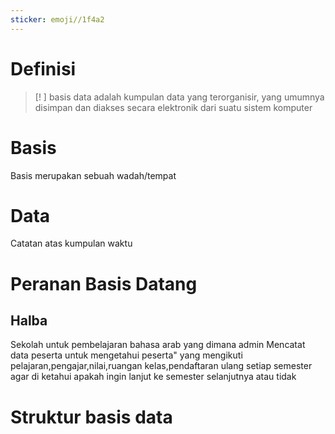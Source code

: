 ```yaml
---
sticker: emoji//1f4a2
---
```

# Definisi

>[! ] basis data adalah kumpulan data yang terorganisir, yang umumnya disimpan dan diakses secara elektronik dari suatu sistem komputer
# Basis
Basis merupakan sebuah wadah/tempat 

# Data
Catatan atas kumpulan waktu
# Peranan Basis Datang

## Halba

Sekolah untuk pembelajaran bahasa arab yang dimana admin Mencatat data peserta untuk mengetahui peserta" yang mengikuti pelajaran,pengajar,nilai,ruangan kelas,pendaftaran ulang setiap semester agar di ketahui apakah ingin lanjut ke semester selanjutnya atau tidak
# Struktur basis data